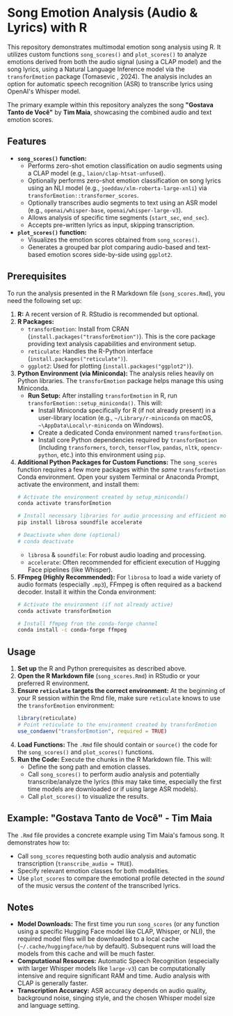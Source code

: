 # Song Emotion Analysis (Audio & Lyrics) with R

This repository demonstrates multimodal emotion song analysis using R. It utilizes custom functions `song_scores()` and `plot_scores()` to analyze emotions derived from both the audio signal (using a CLAP model) and the song lyrics, using a Natural Language Inference model via the `transforEmotion` package (Tomasevic , 2024). The analysis includes an option for automatic speech recognition (ASR) to transcribe lyrics using OpenAI's Whisper model.

The primary example within this repository analyzes the song **"Gostava Tanto de Você"** by **Tim Maia**, showcasing the combined audio and text emotion scores.

## Features

*   **`song_scores()` function:**
    *   Performs zero-shot emotion classification on audio segments using a CLAP model (e.g., `laion/clap-htsat-unfused`).
    *   Optionally performs zero-shot emotion classification on song lyrics using an NLI model (e.g., `joeddav/xlm-roberta-large-xnli`) via `transforEmotion::transformer_scores`.
    *   Optionally transcribes audio segments to text using an ASR model (e.g., `openai/whisper-base`, `openai/whisper-large-v3`).
    *   Allows analysis of specific time segments (`start_sec`, `end_sec`).
    *   Accepts pre-written lyrics as input, skipping transcription.
*   **`plot_scores()` function:**
    *   Visualizes the emotion scores obtained from `song_scores()`.
    *   Generates a grouped bar plot comparing audio-based and text-based emotion scores side-by-side using `ggplot2`.

## Prerequisites

To run the analysis presented in the R Markdown file (`song_scores.Rmd`), you need the following set up:

1.  **R:** A recent version of R. RStudio is recommended but optional.
2.  **R Packages:**
    *   `transforEmotion`: Install from CRAN (`install.packages("transforEmotion")`). This is the core package providing text analysis capabilities and environment setup.
    *   `reticulate`: Handles the R-Python interface (`install.packages("reticulate")`).
    *   `ggplot2`: Used for plotting (`install.packages("ggplot2")`).
3.  **Python Environment (via Miniconda):** The analysis relies heavily on Python libraries. The `transforEmotion` package helps manage this using Miniconda.
    *   **Run Setup:** After installing `transforEmotion` in R, run `transforEmotion::setup_miniconda()`. This will:
        *   Install Miniconda specifically for R (if not already present) in a user-library location (e.g., `~/Library/r-miniconda` on macOS, `~\AppData\Local\r-miniconda` on Windows).
        *   Create a dedicated Conda environment named `transforEmotion`.
        *   Install core Python dependencies required by `transforEmotion` (including `transformers`, `torch`, `tensorflow`, `pandas`, `nltk`, `opencv-python`, etc.) into this environment using `pip`.
4.  **Additional Python Packages for Custom Functions:** The `song_scores` function requires a few more packages within the *same* `transforEmotion` Conda environment. Open your system Terminal or Anaconda Prompt, activate the environment, and install them:
    ```bash
    # Activate the environment created by setup_miniconda()
    conda activate transforEmotion

    # Install necessary libraries for audio processing and efficient model execution
    pip install librosa soundfile accelerate

    # Deactivate when done (optional)
    # conda deactivate
    ```
    *   `librosa` & `soundfile`: For robust audio loading and processing.
    *   `accelerate`: Often recommended for efficient execution of Hugging Face pipelines (like Whisper).
5.  **FFmpeg (Highly Recommended):** For `librosa` to load a wide variety of audio formats (especially `.mp3`), FFmpeg is often required as a backend decoder. Install it within the Conda environment:
    ```bash
    # Activate the environment (if not already active)
    conda activate transforEmotion

    # Install ffmpeg from the conda-forge channel
    conda install -c conda-forge ffmpeg
    ```

## Usage

1.  **Set up** the R and Python prerequisites as described above.
2.  **Open the R Markdown file** (`song_scores.Rmd`) in RStudio or your preferred R environment.
3.  **Ensure `reticulate` targets the correct environment:** At the beginning of your R session within the Rmd file, make sure `reticulate` knows to use the `transforEmotion` environment:
    ```R
    library(reticulate)
    # Point reticulate to the environment created by transforEmotion
    use_condaenv("transforEmotion", required = TRUE)
    ```
4.  **Load Functions:** The `.Rmd` file should contain or `source()` the code for the `song_scores()` and `plot_scores()` functions.
5.  **Run the Code:** Execute the chunks in the R Markdown file. This will:
    *   Define the song path and emotion classes.
    *   Call `song_scores()` to perform audio analysis and potentially transcribe/analyze the lyrics (this may take time, especially the first time models are downloaded or if using large ASR models).
    *   Call `plot_scores()` to visualize the results.

## Example: "Gostava Tanto de Você" - Tim Maia

The `.Rmd` file provides a concrete example using Tim Maia's famous song. It demonstrates how to:

*   Call `song_scores` requesting both audio analysis and automatic transcription (`transcribe_audio = TRUE`).
*   Specify relevant emotion classes for both modalities.
*   Use `plot_scores` to compare the emotional profile detected in the *sound* of the music versus the *content* of the transcribed lyrics.

## Notes

*   **Model Downloads:** The first time you run `song_scores` (or any function using a specific Hugging Face model like CLAP, Whisper, or NLI), the required model files will be downloaded to a local cache (`~/.cache/huggingface/hub` by default). Subsequent runs will load the models from this cache and will be much faster.
*   **Computational Resources:** Automatic Speech Recognition (especially with larger Whisper models like `large-v3`) can be computationally intensive and require significant RAM and time. Audio analysis with CLAP is generally faster.
*   **Transcription Accuracy:** ASR accuracy depends on audio quality, background noise, singing style, and the chosen Whisper model size and language setting.

